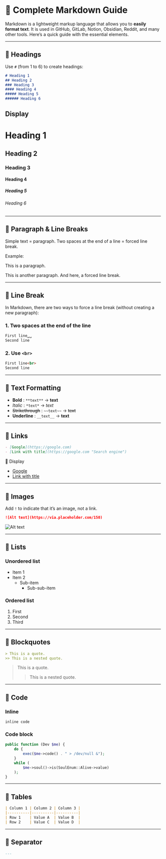 # 🌟 Complete Markdown Guide

Markdown is a lightweight markup language that allows you to **easily format text**.
It is used in GitHub, GitLab, Notion, Obsidian, Reddit, and many other tools.
Here’s a quick guide with the essential elements.

---

## 📌 Headings
Use `#` (from 1 to 6) to create headings:
```markdown
# Heading 1
## Heading 2
### Heading 3
#### Heading 4
##### Heading 5
###### Heading 6
```

Display
---
# Heading 1
## Heading 2
### Heading 3
#### Heading 4
##### Heading 5
###### Heading 6

---

## 📌 Paragraph & Line Breaks
Simple text = paragraph.
Two spaces at the end of a line = forced line break.

Example:

This is a paragraph.

This is another paragraph.
And here, a forced line break.

---

## 📌 Line Break

In Markdown, there are two ways to force a line break (without creating a new paragraph):

### 1. Two spaces at the end of the line
```markdown
First line␣␣
Second line
```

### 2. Use `<br>`
```markdown
First line<br>
Second line
```

---

## 📌 Text Formatting
- **Bold** : `**text**` → **text**
- *Italic* : `*text*` → *text*
- ~~Strikethrough~~ : `~~text~~` → ~~text~~
- __Underline__ : `__text__` → __text__

---

## 📌 Links
```markdown
- [Google](https://google.com)
- [Link with title](https://google.com "Search engine")
```
📌 Display
- [Google](https://google.com)
- [Link with title](https://google.com "Search engine")

---

## 📌 Images
Add `!` to indicate that it’s an image, not a link.

```markdown
![Alt text](https://via.placeholder.com/150)
```
![Alt text](https://www.gravatar.com/avatar/00000000000000000000000000000000?d=robohash&f=y)

---

## 📌 Lists
### Unordered list
- Item 1
- Item 2
  - Sub-item
    - Sub-sub-item

### Ordered list
1. First
2. Second
3. Third

---

## 📌 Blockquotes
```markdown
> This is a quote.
>> This is a nested quote.
```


> This is a quote.
>> This is a nested quote.

---

## 📌 Code
### Inline
`inline code`

### Code block
```php
public function (Dev $me) {
    do {
        exec($me->code() . " > /dev/null &");
    }
    while (
        $me->soul()->is(SoulEnum::Alive->value)
    );
}
```

---

## 📌 Tables
```markdown
| Column 1 | Column 2 | Column 3 |
|----------|----------|----------|
| Row 1    | Value A  | Value B  |
| Row 2    | Value C  | Value D  |
```

---

## 📌 Separator
```markdown
---
```
